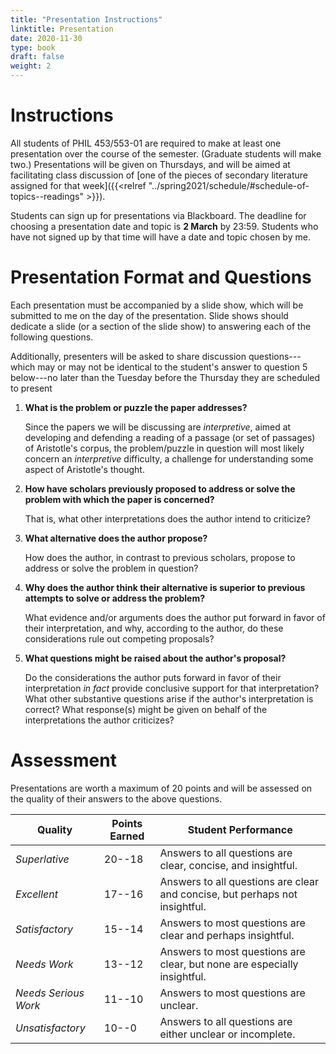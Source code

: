 ```yaml
---
title: "Presentation Instructions"
linktitle: Presentation
date: 2020-11-30
type: book
draft: false
weight: 2
---
```


# Instructions

All students of PHIL 453/553-01 are required to make at least one presentation over the course of the semester. (Graduate students will make two.) Presentations will be given on Thursdays, and will be aimed at facilitating class discussion of [one of the pieces of secondary literature assigned for that week]({{<relref "../spring2021/schedule/#schedule-of-topics--readings" >}}).

Students can sign up for presentations via Blackboard. The deadline for choosing a presentation date and topic is **2 March** by 23:59. Students who have not signed up by that time will have a date and topic chosen by me.

# Presentation Format and Questions

Each presentation must be accompanied by a slide show, which will be submitted to me on the day of the presentation. Slide shows should dedicate a slide (or a section of the slide show) to answering each of the following questions. 

Additionally, presenters will be asked to share discussion questions---which may or may not be identical to the student's answer to question 5 below---no later than the Tuesday before the Thursday they are scheduled to present

1. **What is the problem or puzzle the paper addresses?**
  
   Since the papers we will be discussing are _interpretive_, aimed at developing and defending a reading of a passage (or set of passages) of Aristotle's corpus, the problem/puzzle in question will most likely concern an _interpretive_ difficulty, a challenge for understanding some aspect of Aristotle's thought.
   
2. **How have scholars previously proposed to address or solve the problem with which the paper is concerned?**

   That is, what other interpretations does the author intend to criticize?
   
3. **What alternative does the author propose?**

   How does the author, in contrast to previous scholars, propose to address or solve the problem in question?

4. **Why does the author think their alternative is superior to previous attempts to solve or address the problem?**

   What evidence and/or arguments does the author put forward in favor of their interpretation, and why, according to the author, do these considerations rule out competing proposals?

5. **What questions might be raised about the author's proposal?**

   Do the considerations the author puts forward in favor of their interpretation _in fact_ provide conclusive support for that interpretation? What other substantive questions arise if the author's interpretation is correct? What response(s) might be given on behalf of the interpretations the author criticizes? 

# Assessment

Presentations are worth a maximum of 20 points and will be assessed on the quality of their answers to the above questions.

| **Quality**          | **Points Earned** | **Student Performance**                                                  |
|----------------------|-------------------|--------------------------------------------------------------------------|
| *Superlative*        |            20--18 | Answers to all questions are clear, concise, and insightful.         |
| *Excellent*          |            17--16 | Answers to all questions are clear and concise, but perhaps not insightful.  |
| *Satisfactory*       |            15--14 | Answers to most questions are clear and perhaps insightful.              |
| *Needs Work*         |            13--12 | Answers to most questions are clear, but none are especially insightful. |
| *Needs Serious Work* |            11--10 | Answers to most questions are unclear.                                   |
| *Unsatisfactory*     |             10--0 | Answers to all questions are either unclear or incomplete.               |
